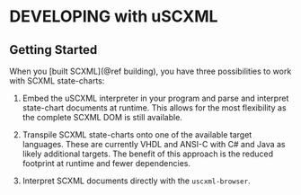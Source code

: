 # DEVELOPING with uSCXML

## Getting Started

When you [built SCXML](@ref building), you have three possibilities to work with SCXML state-charts:

1. Embed the uSCXML interpreter in your program and parse and interpret state-chart documents at runtime. This allows for the most flexibility as the complete SCXML DOM is still available.

2. Transpile SCXML state-charts onto one of the available target languages. These are currently VHDL and ANSI-C with C# and Java as likely additional targets. The benefit of this approach is the reduced footprint at runtime and fewer dependencies.

3. Interpret SCXML documents directly with the `uscxml-browser`.